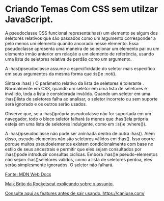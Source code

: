 # Criando Temas Com CSS sem utilzar JavaScript. 
A pseudoclasse CSS funcional representa:has() um elemento se algum dos seletores relativos que são passados ​​como um argumento corresponder a pelo menos um elemento quando ancorado nesse elemento. Essa pseudoclasse apresenta uma maneira de selecionar um elemento pai ou um elemento irmão anterior em relação a um elemento de referência, usando uma lista de seletores relativa de perdão como um argumento.

A :has()pseudoclasse assume a especificidade do seletor mais específico em seus argumentos da mesma forma que :is()e :not().

Sintaxe
:has( <forgiving-relative-selector-list> )
O parâmetro relativo da lista de seletores é tolerante . Normalmente em CSS, quando um seletor em uma lista de seletores é inválido, toda a lista é considerada inválida. Quando um seletor em uma :has()lista de seletores falha ao analisar, o seletor incorreto ou sem suporte será ignorado e os outros serão usados.

Observe que, se a :has()própria pseudoclasse não for suportada em um navegador, todo o bloco seletor falhará (a menos que :has()ela própria esteja em uma lista de seletores indulgente, como em :is()e :where()).

A :has()pseudoclasse não pode ser aninhada dentro de outra :has(). Além disso, pseudo-elementos não são seletores válidos em :has(). Isso ocorre porque muitos pseudoelementos existem condicionalmente com base no estilo de seus ancestrais e permitir que eles sejam consultados por :has()pode introduzir consultas cíclicas. Embora :has()e pseudo-elementos não sejam :has()seletores válidos, como a lista de seletores perdoa, eles serão simplesmente ignorados. O seletor não falhará.
  
  <a href="https://developer.mozilla.org/en-US/docs/Web/CSS/:has">Fonte: MDN Web Docs</a>
  
  <a href="https://www.youtube.com/watch?v=XyTYr07OM7c&t=2404s">Maik Brito da Rocketseat explicando sobre o assunto.</a>
  
  <a href="https://caniuse.com/">Consulte aqui as features antes de sair usando. https://caniuse.com/</a>
